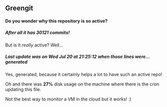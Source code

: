## Greengit

#### Do you wonder why this repository is so active?

##### After all it has 30121 commits!

But is it *really* active? Well...

##### Last update was on Wed Jul 20 at 21:25:12 when those lines were... generated

Yes, generated, because it certainly helps a lot to have such an active repo!

Oh and there was **27%** disk usage on the machine
where there is the cron updating this file.

Not the best way to monitor a VM in the cloud but it works! :)
